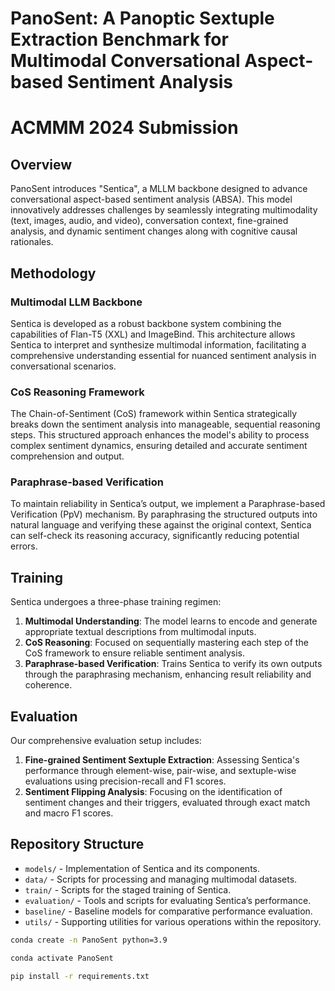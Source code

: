 # PanoSent: A Panoptic Sextuple Extraction Benchmark for Multimodal Conversational Aspect-based Sentiment Analysis

# ACMMM 2024 Submission

## Overview
PanoSent introduces "Sentica", a MLLM backbone  designed to advance conversational aspect-based sentiment analysis (ABSA). This model innovatively addresses challenges by seamlessly integrating multimodality (text, images, audio, and video), conversation context, fine-grained analysis, and dynamic sentiment changes along with cognitive causal rationales. 

## Methodology

### Multimodal LLM Backbone
Sentica is developed as a robust backbone system combining the capabilities of Flan-T5 (XXL) and ImageBind. This architecture allows Sentica to interpret and synthesize multimodal information, facilitating a comprehensive understanding essential for nuanced sentiment analysis in conversational scenarios.

### CoS Reasoning Framework
The Chain-of-Sentiment (CoS) framework within Sentica strategically breaks down the sentiment analysis into manageable, sequential reasoning steps. This structured approach enhances the model's ability to process complex sentiment dynamics, ensuring detailed and accurate sentiment comprehension and output.

### Paraphrase-based Verification
To maintain reliability in Sentica’s output, we implement a Paraphrase-based Verification (PpV) mechanism. By paraphrasing the structured outputs into natural language and verifying these against the original context, Sentica can self-check its reasoning accuracy, significantly reducing potential errors.

## Training
Sentica undergoes a three-phase training regimen:
1. **Multimodal Understanding**: The model learns to encode and generate appropriate textual descriptions from multimodal inputs.
2. **CoS Reasoning**: Focused on sequentially mastering each step of the CoS framework to ensure reliable sentiment analysis.
3. **Paraphrase-based Verification**: Trains Sentica to verify its own outputs through the paraphrasing mechanism, enhancing result reliability and coherence.

## Evaluation
Our comprehensive evaluation setup includes:
1. **Fine-grained Sentiment Sextuple Extraction**: Assessing Sentica's performance through element-wise, pair-wise, and sextuple-wise evaluations using precision-recall and F1 scores.
2. **Sentiment Flipping Analysis**: Focusing on the identification of sentiment changes and their triggers, evaluated through exact match and macro F1 scores.

## Repository Structure
- `models/` - Implementation of Sentica and its components.
- `data/` - Scripts for processing and managing multimodal datasets.
- `train/` - Scripts for the staged training of Sentica.
- `evaluation/` - Tools and scripts for evaluating Sentica’s performance.
- `baseline/` - Baseline models for comparative performance evaluation.
- `utils/` - Supporting utilities for various operations within the repository.

```bash
conda create -n PanoSent python=3.9

conda activate PanoSent

pip install -r requirements.txt
